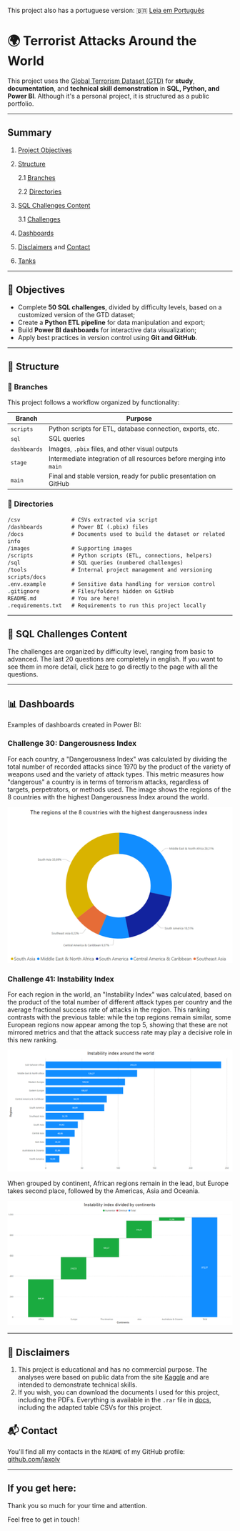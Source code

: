This project also has a portuguese version: :brazil: [Leia em Português](docs/README-PT-BR.md)

# 🌍 Terrorist Attacks Around the World

This project uses the [Global Terrorism Dataset (GTD)](https://www.kaggle.com/datasets/START-UMD/gtd) for **study**, **documentation**, and **technical skill demonstration** in **SQL, Python, and Power BI**. Although it's a personal project, it is structured as a public portfolio.

---

## Summary
1. [Project Objectives](#-project-objectives)
2. [Structure](#-structure)

    2.1 [Branches](#-branches)

    2.2 [Directories](#-directories)
3. [SQL Challenges Content](#-sql-challenges-content)
   
    3.1 [Challenges](sql/DISCLAIMER.md)
4. [Dashboards](#-dashboards)
5. [Disclaimers](#-disclaimers) and [Contact](#-contact)
6. [Tanks](#if-you-get-here)

---

## 🎯 Objectives

- Complete **50 SQL challenges**, divided by difficulty levels, based on a customized version of the GTD dataset;
- Create a **Python ETL pipeline** for data manipulation and export;
- Build **Power BI dashboards** for interactive data visualization;
- Apply best practices in version control using **Git and GitHub**.

---

## 🌿 Structure

### 🚀 Branches

This project follows a workflow organized by functionality:

| Branch | Purpose |
|-|-|
| `scripts` | Python scripts for ETL, database connection, exports, etc. |
| `sql` | SQL queries |
| `dashboards` | Images, `.pbix` files, and other visual outputs |
| `stage` | Intermediate integration of all resources before merging into `main` |
| `main` | Final and stable version, ready for public presentation on GitHub |

### 📁 Directories
```
/csv                # CSVs extracted via script
/dashboards         # Power BI (.pbix) files
/docs               # Documents used to build the dataset or related info
/images             # Supporting images
/scripts            # Python scripts (ETL, connections, helpers)
/sql                # SQL queries (numbered challenges)
/tools              # Internal project management and versioning scripts/docs
.env.example        # Sensitive data handling for version control
.gitignore          # Files/folders hidden on GitHub
README.md           # You are here!
.requirements.txt   # Requirements to run this project locally
```

---

## 🧠 SQL Challenges Content
The challenges are organized by difficulty level, ranging from basic to advanced. The last 20 questions are completely in english. If you want to see them in more detail, click [here](sql/DISCLAIMER.md) to go directly to the page with all the questions.

---

## 📊 Dashboards
Examples of dashboards created in Power BI:

### Challenge 30: Dangerousness Index
For each country, a "Dangerousness Index" was calculated by dividing the total number of recorded attacks since 1970 by the product of the variety of weapons used and the variety of attack types. This metric measures how "dangerous" a country is in terms of terrorism attacks, regardless of targets, perpetrators, or methods used. The image shows the regions of the 8 countries with the highest Dangerousness Index around the world.

![Regions of the 8 countries with the highest Dangerousness Index](images/challenge_30_donut_graphic.png)

### Challenge 41: Instability Index
For each region in the world, an "Instability Index" was calculated, based on the product of the total number of different attack types per country and the average fractional success rate of attacks in the region. This ranking contrasts with the previous table: while the top regions remain similar, some European regions now appear among the top 5, showing that these are not mirrored metrics and that the attack success rate may play a decisive role in this new ranking.

![Instability index by region in descending order](images/challenge_41_bars_graphic.png)

When grouped by continent, African regions remain in the lead, but Europe takes second place, followed by the Americas, Asia and Oceania.

![Continents ranked by Instability Index](images/challenge_41_cascate_graphic.png)

---

## 📌 Disclaimers
1) This project is educational and has no commercial purpose. The analyses were based on public data from the site [Kaggle](https://www.kaggle.com/datasets/) and are intended to demonstrate technical skills.
2) If you wish, you can download the documents I used for this project, including the PDFs. Everything is available in the `.rar` file in [docs](docs), including the adapted table CSVs for this project.

## 📬 Contact
You'll find all my contacts in the `README` of my GitHub profile: [github.com/jaxolv](https://github.com/jaxolv)

---

## If you get here:
Thank you so much for your time and attention.

Feel free to get in touch!

